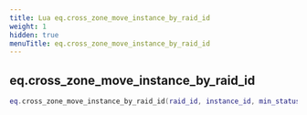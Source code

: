 ```yaml
---
title: Lua eq.cross_zone_move_instance_by_raid_id
weight: 1
hidden: true
menuTitle: eq.cross_zone_move_instance_by_raid_id
---
```

## eq.cross_zone_move_instance_by_raid_id
```lua
eq.cross_zone_move_instance_by_raid_id(raid_id, instance_id, min_status, max_status); -- void
```